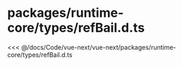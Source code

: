 # packages/runtime-core/types/refBail.d.ts

<<< @/docs/Code/vue-next/vue-next/packages/runtime-core/types/refBail.d.ts
